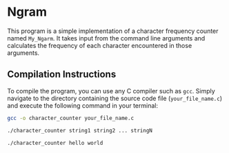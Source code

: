 # Ngram

This program is a simple implementation of a character frequency counter named `My_Ngarm`. It takes input from the command line arguments and calculates the frequency of each character encountered in those arguments.

## Compilation Instructions

To compile the program, you can use any C compiler such as `gcc`. Simply navigate to the directory containing the source code file (`your_file_name.c`) and execute the following command in your terminal:

```bash
gcc -o character_counter your_file_name.c

./character_counter string1 string2 ... stringN

./character_counter hello world
